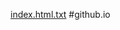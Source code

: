 [index.html.txt](https://github.com/abuhasanzaki/github.io/files/14553095/index.html.txt)
#github.io
